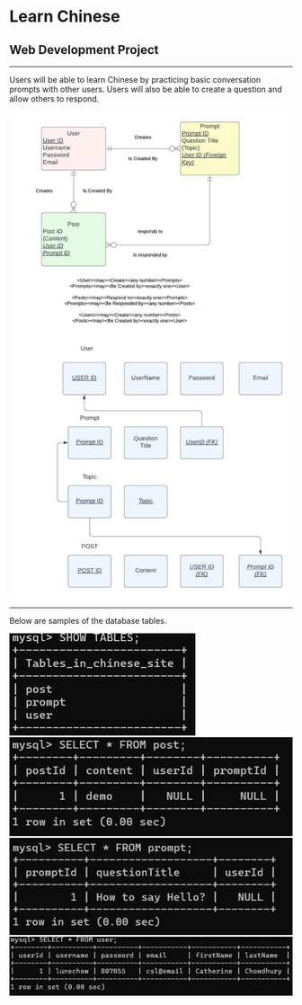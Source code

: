 # Learn Chinese
## Web Development Project
---

Users will be able to learn Chinese by practicing basic conversation prompts with other users. Users will also be able to create a question and allow others to respond. 


![Image](public/images/Flowchart.jpeg)

---

Below are samples of the database tables. 

![Image](/public/images/databases.jpg)
![Image](/public/images/postDemo.jpg)
![Image](/public/images/promptDemo.jpg)
![Image](/public/images/userDemo.jpg)

